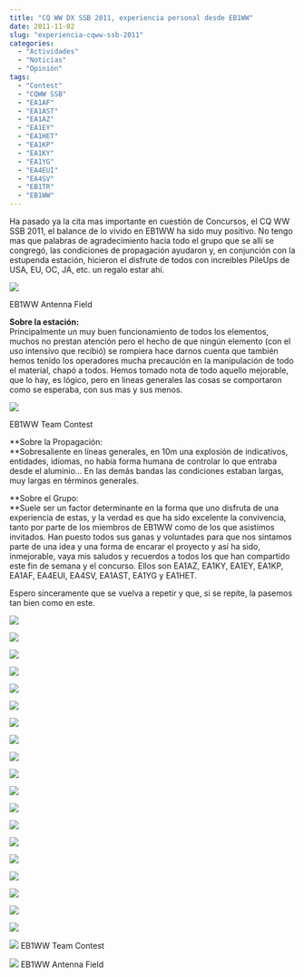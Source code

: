 ```yaml
---
title: "CQ WW DX SSB 2011, experiencia personal desde EB1WW"
date: 2011-11-02
slug: "experiencia-cqww-ssb-2011"
categories:
  - "Actividades"
  - "Noticias"
  - "Opinión"
tags:
  - "Contest"
  - "CQWW SSB"
  - "EA1AF"
  - "EA1AST"
  - "EA1AZ"
  - "EA1EY"
  - "EA1HET"
  - "EA1KP"
  - "EA1KY"
  - "EA1YG"
  - "EA4EUI"
  - "EA4SV"
  - "EB1TR"
  - "EB1WW"
---
```


Ha pasado ya la cita mas importante en cuestión de Concursos, el CQ WW SSB 2011, el balance de lo vivido en EB1WW ha sido muy positivo. No tengo mas que palabras de agradecimiento hacia todo el grupo que se allí se congregó, las condiciones de propagación ayudaron y, en conjunción con la estupenda estación, hicieron el disfrute de todos con increibles PileUps de USA, EU, OC, JA, etc. un regalo estar ahí.

[![](http://eb1tr.info/wp-content/uploads/2011/11/EB1WW-Team.jpg)](http://eb1tr.info/wp-content/uploads/2011/11/EB1WW-Team.jpg)

EB1WW Antenna Field

**Sobre la estación:**  
Principalmente un muy buen funcionamiento de todos los elementos, muchos no prestan atención pero el hecho de que ningún elemento (con el uso intensivo que recibió) se rompiera hace darnos cuenta que también hemos tenido los operadores mucha precaución en la manipulación de todo el material, chapó a todos. Hemos tomado nota de todo aquello mejorable, que lo hay, es lógico, pero en lineas generales las cosas se comportaron como se esperaba, con sus mas y sus menos.

[![](http://eb1tr.info/wp-content/uploads/2011/11/EB1WW-Team-Contest2.jpg)](http://eb1tr.info/wp-content/uploads/2011/11/EB1WW-Team-Contest2.jpg)

EB1WW Team Contest

**Sobre la Propagación:  
**Sobresaliente en líneas generales, en 10m una explosión de indicativos, entidades, idiomas, no había forma humana de controlar lo que entraba desde el aluminio… En las demás bandas las condiciones estaban largas, muy largas en términos generales.

**Sobre el Grupo:  
**Suele ser un factor determinante en la forma que uno disfruta de una experiencia de estas, y la verdad es que ha sido excelente la convivencia, tanto por parte de los miembros de EB1WW como de los que asistimos invitados. Han puesto todos sus ganas y voluntades para que nos sintamos parte de una idea y una forma de encarar el proyecto y así ha sido, inmejorable, vaya mis saludos y recuerdos a todos los que han compartido este fin de semana y el concurso. Ellos son EA1AZ, EA1KY, EA1EY, EA1KP, EA1AF, EA4EUI, EA4SV, EA1AST, EA1YG y EA1HET.

Espero sinceramente que se vuelva a repetir y que, si se repite, la pasemos tan bien como en este.

[![](https://www.eb1tr.com/wp-content/uploads/2011/11/DSC02065-150x150.jpg)](https://www.eb1tr.com/wp-content/uploads/2011/11/DSC02065.jpg)

[![](https://www.eb1tr.com/wp-content/uploads/2011/11/DSC02067-150x150.jpg)](https://www.eb1tr.com/wp-content/uploads/2011/11/DSC02067.jpg)

[![](https://www.eb1tr.com/wp-content/uploads/2011/11/DSC02080-150x150.jpg)](https://www.eb1tr.com/wp-content/uploads/2011/11/DSC02080.jpg)

[![](https://www.eb1tr.com/wp-content/uploads/2011/11/DSC02082-150x150.jpg)](https://www.eb1tr.com/wp-content/uploads/2011/11/DSC02082.jpg)
  


[![](https://www.eb1tr.com/wp-content/uploads/2011/11/DSC02085-150x150.jpg)](https://www.eb1tr.com/wp-content/uploads/2011/11/DSC02085.jpg)

[![](https://www.eb1tr.com/wp-content/uploads/2011/11/IMG_0674-150x150.jpg)](https://www.eb1tr.com/wp-content/uploads/2011/11/IMG_0674.jpg)

[![](https://www.eb1tr.com/wp-content/uploads/2011/11/IMG_0676-150x150.jpg)](https://www.eb1tr.com/wp-content/uploads/2011/11/IMG_0676.jpg)

[![](https://www.eb1tr.com/wp-content/uploads/2011/11/IMG_0677-150x150.jpg)](https://www.eb1tr.com/wp-content/uploads/2011/11/IMG_0677.jpg)
  


[![](https://www.eb1tr.com/wp-content/uploads/2011/11/IMG_0678-150x150.jpg)](https://www.eb1tr.com/wp-content/uploads/2011/11/IMG_0678.jpg)

[![](https://www.eb1tr.com/wp-content/uploads/2011/11/IMG_0681-150x150.jpg)](https://www.eb1tr.com/wp-content/uploads/2011/11/IMG_0681.jpg)

[![](https://www.eb1tr.com/wp-content/uploads/2011/11/IMG_0685-150x150.jpg)](https://www.eb1tr.com/wp-content/uploads/2011/11/IMG_0685.jpg)

[![](https://www.eb1tr.com/wp-content/uploads/2011/11/IMG_0687-150x150.jpg)](https://www.eb1tr.com/wp-content/uploads/2011/11/IMG_0687.jpg)
  


[![](https://www.eb1tr.com/wp-content/uploads/2011/11/IMG_0689-150x150.jpg)](https://www.eb1tr.com/wp-content/uploads/2011/11/IMG_0689.jpg)

[![](https://www.eb1tr.com/wp-content/uploads/2011/11/IMG_0690-150x150.jpg)](https://www.eb1tr.com/wp-content/uploads/2011/11/IMG_0690.jpg)

[![](https://www.eb1tr.com/wp-content/uploads/2011/11/IMG_0695-150x150.jpg)](https://www.eb1tr.com/wp-content/uploads/2011/11/IMG_0695.jpg)

[![](https://www.eb1tr.com/wp-content/uploads/2011/11/IMG_0698-150x150.jpg)](https://www.eb1tr.com/wp-content/uploads/2011/11/IMG_0698.jpg)
  


[![](https://www.eb1tr.com/wp-content/uploads/2011/11/IMG_0699-150x150.jpg)](https://www.eb1tr.com/wp-content/uploads/2011/11/IMG_0699.jpg)

[![](https://www.eb1tr.com/wp-content/uploads/2011/11/IMG_0700-150x150.jpg)](https://www.eb1tr.com/wp-content/uploads/2011/11/IMG_0700.jpg)

[![](https://www.eb1tr.com/wp-content/uploads/2011/11/IMG_0704-150x150.jpg)](https://www.eb1tr.com/wp-content/uploads/2011/11/IMG_0704.jpg)

[![](https://www.eb1tr.com/wp-content/uploads/2011/11/EB1WW-Team-Contest2-150x150.jpg)](https://www.eb1tr.com/wp-content/uploads/2011/11/EB1WW-Team-Contest2.jpg)
     EB1WW Team Contest 
  


[![](https://www.eb1tr.com/wp-content/uploads/2011/11/EB1WW-Team-150x150.jpg)](https://www.eb1tr.com/wp-content/uploads/2011/11/EB1WW-Team.jpg)
     EB1WW Antenna Field 
  


